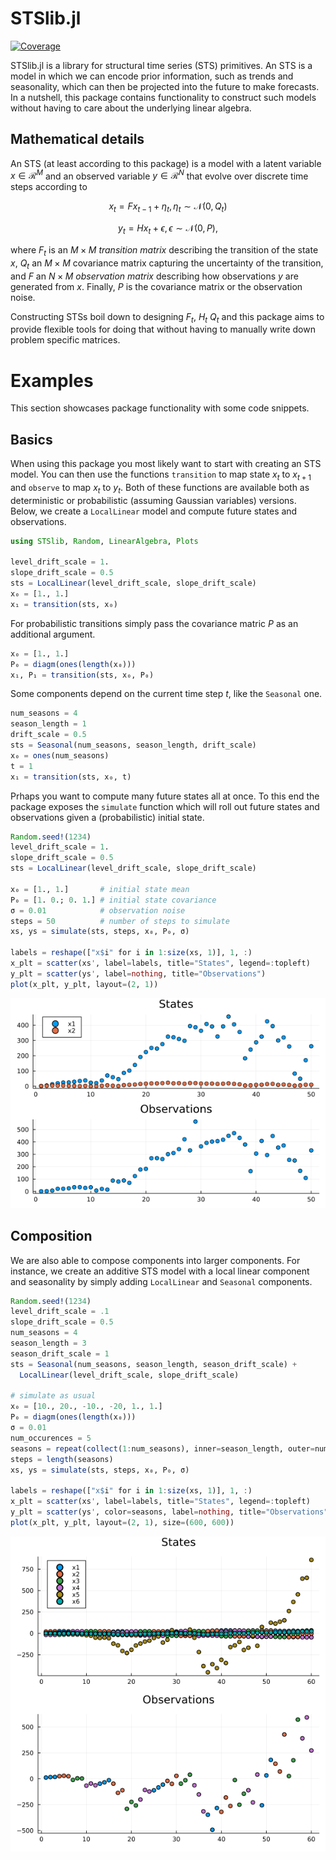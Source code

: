 # STSlib.jl

[![Coverage](https://codecov.io/gh/SebastianCallh/STSlib.jl/branch/master/graph/badge.svg)](https://codecov.io/gh/SebastianCallh/STSlib.jl)

STSlib.jl is a library for structural time series (STS) primitives.
An STS is a model in which we can encode prior information,
such as trends and seasonality, which can then be projected into the future to make forecasts.
In a nutshell, this package contains functionality 
to construct such models without having to care about the underlying linear algebra.


## Mathematical details
An STS (at least according to this package) is a model with a latent variable $x \in \mathcal{R}^M$ and an observed variable $y \in \mathcal{R}^N$ that evolve over discrete time steps according to 

$$
x_{t} = Fx_{t-1} + \eta_t, \eta_t \sim \mathcal{N}(0, Q_t)
$$

$$
y_{t} = Hx_{t} + \epsilon, \epsilon \sim \mathcal{N}(0, P),
$$

where $F_t$ is an $M \times M$ *transition matrix* describing the transition of the state $x$,
$Q_t$ an $M \times M$ covariance matrix capturing the uncertainty of the transition, 
and $F$ an $N \times M$ *observation matrix* describing how observations $y$ are generated from $x$.
Finally, $P$ is the covariance matrix or the observation noise.

Constructing STSs boil down to designing $F_t$, $H_t$ $Q_t$ and this package aims to provide flexible tools for doing that without having to manually write down problem specific matrices.

# Examples
This section showcases package functionality with some code snippets.

## Basics

When using this package you most likely want to start with creating an STS model. You can then use the functions `transition` to map state $x_t$ to $x_{t+1}$ and `observe` to map $x_t$ to $y_t$.
Both of these functions are available both as deterministic or probabilistic (assuming Gaussian variables) versions.
Below, we create a `LocalLinear` model and compute future states and observations.

```julia
using STSlib, Random, LinearAlgebra, Plots

level_drift_scale = 1.
slope_drift_scale = 0.5
sts = LocalLinear(level_drift_scale, slope_drift_scale)
x₀ = [1., 1.]
x₁ = transition(sts, x₀)
```

For probabilistic transitions simply pass the covariance matric $P$ as an additional argument.

```julia
x₀ = [1., 1.]
P₀ = diagm(ones(length(x₀)))
x₁, P₁ = transition(sts, x₀, P₀)
```

Some components depend on the current time step $t$, like the `Seasonal` one.

```julia
num_seasons = 4
season_length = 1
drift_scale = 0.5
sts = Seasonal(num_seasons, season_length, drift_scale)
x₀ = ones(num_seasons)
t = 1
x₁ = transition(sts, x₀, t)
```

Prhaps you want to compute many future states all at once. 
To this end the package exposes the `simulate` function which will roll out future states and observations given a (probabilistic) initial state.

```julia
Random.seed!(1234)
level_drift_scale = 1.
slope_drift_scale = 0.5
sts = LocalLinear(level_drift_scale, slope_drift_scale)

x₀ = [1., 1.]       # initial state mean
P₀ = [1. 0.; 0. 1.] # initial state covariance
σ = 0.01            # observation noise
steps = 50          # number of steps to simulate
xs, ys = simulate(sts, steps, x₀, P₀, σ)

labels = reshape(["x$i" for i in 1:size(xs, 1)], 1, :)
x_plt = scatter(xs', label=labels, title="States", legend=:topleft)
y_plt = scatter(ys', label=nothing, title="Observations")
plot(x_plt, y_plt, layout=(2, 1))
```

![loclin](figures/loclin.png)

## Composition
We are also able to compose components into larger components.
For instance, we create an additive STS model with a local linear component and seasonality by simply adding `LocalLinear` and `Seasonal` components.

```julia
Random.seed!(1234)
level_drift_scale = .1
slope_drift_scale = 0.5
num_seasons = 4
season_length = 3
season_drift_scale = 1
sts = Seasonal(num_seasons, season_length, season_drift_scale) +
  LocalLinear(level_drift_scale, slope_drift_scale)

# simulate as usual
x₀ = [10., 20., -10., -20, 1., 1.]
P₀ = diagm(ones(length(x₀)))
σ = 0.01
num_occurences = 5
seasons = repeat(collect(1:num_seasons), inner=season_length, outer=num_occurences)
steps = length(seasons)
xs, ys = simulate(sts, steps, x₀, P₀, σ)

labels = reshape(["x$i" for i in 1:size(xs, 1)], 1, :)
x_plt = scatter(xs', label=labels, title="States", legend=:topleft)
y_plt = scatter(ys', color=seasons, label=nothing, title="Observations")
plot(x_plt, y_plt, layout=(2, 1), size=(600, 600))
```

![loclin_seasonal](figures/loclin_seasonal.png)
